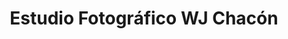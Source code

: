 ---
title: "Estudio Fotográfico WJ Chacón"
url: /atenas/estudio-fotografico-wj-chacon/
shop: foto
---